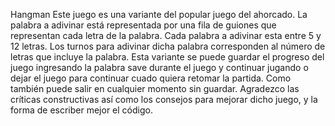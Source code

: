 Hangman
Este juego es una variante del popular juego del ahorcado.
La palabra a adivinar está representada por una fila de 
guiones que representan cada letra de la palabra.
Cada palabra a adivinar esta entre 5 y 12 letras.
Los turnos para adivinar dicha palabra corresponden al 
número de letras que incluye la palabra.
Esta variante se puede guardar el progreso del juego ingresando
la palabra save durante el juego y continuar jugando o dejar 
el juego para continuar cuado quiera retomar la partida.
Como también puede salir en cualquier momento sin guardar. 
Agradezco las críticas constructivas así como los consejos 
para mejorar dicho juego, y la forma de escriber mejor el código.

